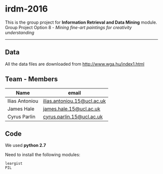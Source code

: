 irdm-2016
===================


This is the group project for **Information Retrieval and Data Mining** module.
Group Project Option 8 - *Mining fine-art paintings for creativity understanding*

----------


Data
-------------

All the data files are downloaded from http://www.wga.hu/index1.html

Team - Members
--------------
Name    | email
-------- | ---
Ilias Antoniou | ilias.antoniou.15@ucl.ac.uk
James Hale    | james.hale.15@ucl.ac.uk
Cyrus Parlin     | cyrus.parlin.15@ucl.ac.uk


Code
--------

We used **python 2.7**

Need to install the following modules:
```
leargist
PIL
```




